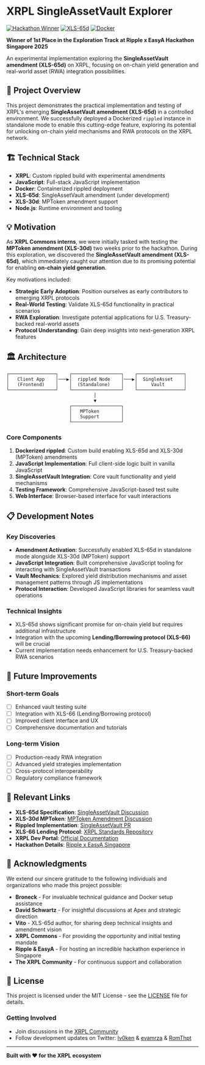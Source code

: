 # XRPL SingleAssetVault Explorer

[![Hackathon Winner](https://img.shields.io/badge/Ripple%20x%20EasyA%20Hackathon-1st%20Place%20Exploration%20Track-gold)](https://github.com/RLTreasury)
[![XLS-65d](https://img.shields.io/badge/XLS--65d-SingleAssetVault-blue)](https://github.com/XRPLF/XRPL-Standards/discussions/192)
[![Docker](https://img.shields.io/badge/Docker-Containerized-blue)](https://www.docker.com/)

**Winner of 1st Place in the Exploration Track at Ripple x EasyA Hackathon Singapore 2025**

An experimental implementation exploring the **SingleAssetVault amendment (XLS-65d)** on XRPL, focusing on on-chain yield generation and real-world asset (RWA) integration possibilities.

## 🎯 Project Overview

This project demonstrates the practical implementation and testing of XRPL's emerging **SingleAssetVault amendment (XLS-65d)** in a controlled environment. We successfully deployed a Dockerized `rippled` instance in standalone mode to enable this cutting-edge feature, exploring its potential for unlocking on-chain yield mechanisms and RWA protocols on the XRPL network.

## 🏗️ Technical Stack

- **XRPL**: Custom rippled build with experimental amendments
- **JavaScript**: Full-stack JavaScript implementation
- **Docker**: Containerized rippled deployment
- **XLS-65d**: SingleAssetVault amendment (under development) 
- **XLS-30d**: MPToken amendment support
- **Node.js**: Runtime environment and tooling

## 💡 Motivation

As **XRPL Commons interns**, we were initially tasked with testing the **MPToken amendment (XLS-30d)** two weeks prior to the hackathon. During this exploration, we discovered the **SingleAssetVault amendment (XLS-65d)**, which immediately caught our attention due to its promising potential for enabling **on-chain yield generation**.

Key motivations included:

- **Strategic Early Adoption**: Position ourselves as early contributors to emerging XRPL protocols
- **Real-World Testing**: Validate XLS-65d functionality in practical scenarios
- **RWA Exploration**: Investigate potential applications for U.S. Treasury-backed real-world assets
- **Protocol Understanding**: Gain deep insights into next-generation XRPL features

## 🏛️ Architecture

```
┌─────────────────┐    ┌──────────────────┐    ┌─────────────────┐
│   Client App    │───▶│  rippled Node    │───▶│  SingleAsset    │
│   (Frontend)    │    │  (Standalone)    │    │     Vault       │
└─────────────────┘    └──────────────────┘    └─────────────────┘
                                │
                                ▼
                       ┌──────────────────┐
                       │   MPToken        │
                       │   Support        │
                       └──────────────────┘
```

### Core Components

1. **Dockerized rippled**: Custom build enabling XLS-65d and XLS-30d (MPToken) amendments
2. **JavaScript Implementation**: Full client-side logic built in vanilla JavaScript
3. **SingleAssetVault Integration**: Core vault functionality and yield mechanisms
4. **Testing Framework**: Comprehensive JavaScript-based test suite
5. **Web Interface**: Browser-based interface for vault interactions


## 📋 Development Notes

### Key Discoveries

- **Amendment Activation**: Successfully enabled XLS-65d in standalone mode alongside XLS-30d (MPToken) support
- **JavaScript Integration**: Built comprehensive JavaScript tooling for interacting with SingleAssetVault transactions
- **Vault Mechanics**: Explored yield distribution mechanisms and asset management patterns through JS implementations
- **Protocol Interaction**: Developed JavaScript libraries for seamless vault operations

### Technical Insights

- XLS-65d shows significant promise for on-chain yield but requires additional infrastructure
- Integration with the upcoming **Lending/Borrowing protocol (XLS-66)** will be crucial
- Current implementation needs enhancement for U.S. Treasury-backed RWA scenarios

## 🚀 Future Improvements

### Short-term Goals

- [ ] Enhanced vault testing suite
- [ ] Integration with XLS-66 (Lending/Borrowing protocol)
- [ ] Improved client interface and UX
- [ ] Comprehensive documentation and tutorials

### Long-term Vision

- [ ] Production-ready RWA integration
- [ ] Advanced yield strategies implementation
- [ ] Cross-protocol interoperability
- [ ] Regulatory compliance framework

## 🔗 Relevant Links

- **XLS-65d Specification**: [SingleAssetVault Discussion](https://github.com/XRPLF/XRPL-Standards/discussions/192)
- **XLS-30d MPToken**: [MPToken Amendment Discussion](https://github.com/XRPLF/XRPL-Standards/discussions/190)
- **Rippled Implementation**: [SingleAssetVault PR]([https://github.com/XRPLF/rippled/pull/5444])
- **XLS-66 Lending Protocol**: [XRPL Standards Repository](https://github.com/XRPLF/XRPL-Standards)
- **XRPL Dev Portal**: [Official Documentation](https://xrpl.org/)
- **Hackathon Details**: [Ripple x EasyA Singapore](https://www.easya.io/)

## 🙏 Acknowledgments

We extend our sincere gratitude to the following individuals and organizations who made this project possible:

- **Broneck** - For invaluable technical guidance and Docker setup assistance
- **David Schwartz** - For insightful discussions at Apex and strategic direction
- **Vito** - XLS-65d author, for sharing deep technical insights and amendment vision  
- **XRPL Commons** - For providing the opportunity and initial testing mandate
- **Ripple & EasyA** - For hosting an incredible hackathon experience in Singapore
- **The XRPL Community** - For continuous support and collaboration

## 📄 License

This project is licensed under the MIT License - see the [LICENSE](LICENSE) file for details.

### Getting Involved

- Join discussions in the [XRPL Community](https://xrplcommunity.blog/)
- Follow development updates on Twitter: [Iv0ken](https://twitter.com/iv0ken) & [evamrza](https://twitter.com/evamrza) & [RomThpt](https://twitter.com/romthpt)

---

**Built with ❤️ for the XRPL ecosystem**
